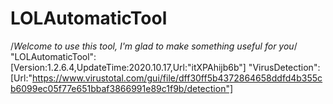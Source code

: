 # LOLAutomaticTool
/*Welcome to use this tool, I'm glad to make something useful for you*/
"LOLAutomaticTool":[Version:1.2.6.4,UpdateTime:2020.10.17,Url:"itXPAhijb6b"]
"VirusDetection":[Url:"https://www.virustotal.com/gui/file/dff30ff5b4372864658ddfd4b355cb6099ec05f77e651bbaf3866991e89c1f9b/detection"]
